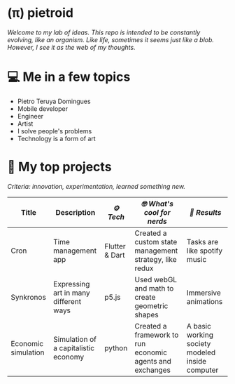 # (π) pietroid

_Welcome to my lab of ideas. This repo is intended to be constantly evolving, like an organism.
Like life, sometimes it seems just like a blob. However, I see it as the web of my thoughts._

# 💻 Me in a few topics

- Pietro Teruya Domingues
- Mobile developer
- Engineer
- Artist
- I solve people's problems
- Technology is a form of art

# 🥇 My top projects

_Criteria: innovation, experimentation, learned something new._

| Title | Description |  *⚙️ Tech* |  *🤓 What's cool for nerds* | *🚀 Results*  |
|---|---|---|---|---|
|  Cron  |  Time management app  |  Flutter & Dart  |  Created a custom state management strategy, like redux |  Tasks are like spotify music |
|  Synkronos  |  Expressing art in many different ways  |  p5.js  |  Used webGL and math to create geometric shapes  |   Immersive animations   |
|  Economic simulation |  Simulation of a capitalistic economy  |  python |  Created a framework to run economic agents and exchanges  |  A basic working society modeled inside computer  |
